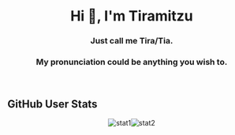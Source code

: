 <h1 align="center">Hi 👋, I'm Tiramitzu</h1>
<h3 align="center">Just call me Tira/Tia.</h3>
<h3 align="center">My pronunciation could be anything you wish to.</h3>
<br />
<h2>GitHub User Stats</h2>
<div style="display: flex; justify-content: center; align-items: center;">
<img src="https://github-readme-stats.vercel.app/api?username=Tiramitzu&theme=radical&show_icons=true" alt="stat1" />
<img src="https://github-readme-stats.vercel.app/api/top-langs/?username=Tiramitzu&theme=radical" alt="stat2" />
</div>
